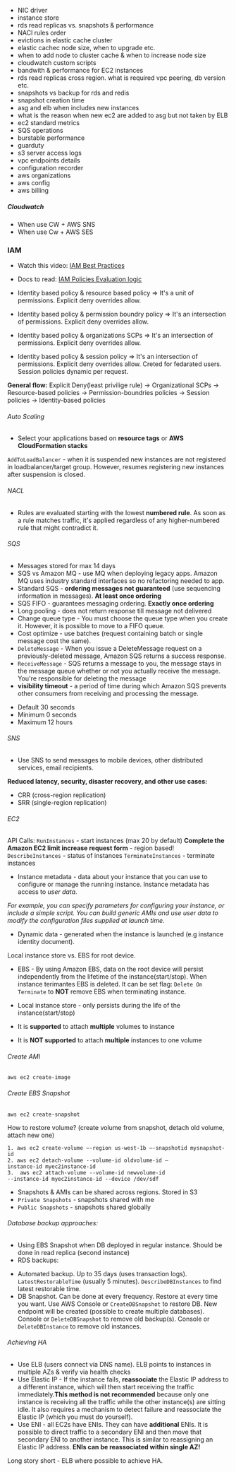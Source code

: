 * NIC driver
* instance store
* rds read replicas vs. snapshots & performance
* NACl rules order
* evictions in elastic cache cluster
* elastic cachec node size, when to upgrade etc.
* when to add node to cluster cache & when to increase node size
* cloudwatch custom scripts
* bandwith & performance for EC2 instances
* rds read replicas cross region. what is required vpc peering, db version etc.
* snapshots vs backup for rds and redis
* snapshot creation time
* asg and elb when includes new instances
* what is the reason when new ec2 are added to asg but not taken by ELB
* ec2 standard metrics
* SQS operations
* burstable performance
* guarduty
* s3 server access logs
* vpc endpoints details
* configuration recorder
* aws organizations
* aws config
* aws billing 



##### Cloudwatch
* When use CW + AWS SNS
* When use Cw + AWS SES

### IAM
* Watch this video: [IAM Best Practices](https://www.youtube.com/watch?v=_wiGpBQGCjU)
* Docs to read: [IAM Policies Evaluation logic](https://docs.aws.amazon.com/IAM/latest/UserGuide/reference_policies_evaluation-logic.html#policy-eval-denyallow)

* Identity based policy & resource based policy => It's a unit of permissions. Explicit deny overrides allow.
* Identity based policy & permission boundry policy => It's an intersection of permissions. Explicit deny overrides allow.
* Identity based policy & organizations SCPs => It's an intersection of permissions. Explicit deny overrides allow.
* Identity based policy & session policy => It's an intersection of permissions. Explicit deny overrides allow. Creted for fedarated users. Session policies dynamic per request.

**General flow:** Explicit Deny(least privilige rule) -> Organizational SCPs -> Resource-based policies -> Permission-boundries policies -> Session policies -> Identity-based policies

###### Auto Scaling
* Select your applications based on **resource tags** or **AWS CloudFormation stacks**

`AddToLoadBalancer` - when it is suspended new instances are not registered in loadbalancer/target group. However, resumes registering new instances after suspension is closed.


###### NACL
* Rules are evaluated starting with the lowest **numbered rule**. As soon as a rule matches traffic, it's applied regardless of any higher-numbered rule that might contradict it.

###### SQS
* Messages stored for max 14 days
* SQS vs Amazon MQ - use MQ when deploying legacy apps. Amazon MQ uses industry standard interfaces so no refactoring needed to app.
* Standard SQS - **ordering messages not guaranteed** (use sequencing information in messages). **At least once ordering**
* SQS FIFO - guarantees messaging ordering. **Exactly once ordering**
* Long pooling - does not return response till message not delivered
* Change queue type -  You must choose the queue type when you create it. However, it is possible to move to a FIFO queue.
* Cost optimize - use batches (request containing batch or single message cost the same).
* `DeleteMessage` - When you issue a DeleteMessage request on a previously-deleted message, Amazon SQS returns a success response.
* `ReceiveMessage` -  SQS returns a message to you, the message stays in the message queue whether or not you actually receive the message. You're responsible for deleting the message
* **visibility timeout** - a period of time during which Amazon SQS prevents other consumers from receiving and processing the message.
 - Default 30 seconds
 - Minimum 0 seconds
 - Maximum 12 hours

###### SNS
* Use SNS to send messages to mobile devices, other distributed services, email recipients.




**Reduced latency, security, disaster recovery, and other use cases:**
* CRR (cross-region replication)
* SRR (single-region replication)

###### EC2
API Calls:
`RunInstances` - start instances (max 20 by default)
**Complete the Amazon EC2 limit increase request form** - region based!
`DescribeInstances` - status of instances
`TerminateInstances` - terminate instances

* Instance metadata - data about your instance that you can use to configure or manage the running instance. Instance metadata has access to *user data*. 

*For example, you can specify parameters for configuring your instance, or include a simple script. You can build generic AMIs and use user data to modify the configuration files supplied at launch time.*

* Dynamic data - generated when the instance is launched (e.g instance identity document).

Local instance store vs. EBS for root device.
* EBS - By using Amazon EBS, data on the root device will persist independently from the lifetime of the instance(start/stop). When instance terimantes EBS is deleted. It can be set flag: `Delete On Terminate` to **NOT** remove EBS when terminating instance.
* Local instance store - only persists during the life of the instance(start/stop)

* It is **supported** to attach **multiple** volumes to instance
* It is **NOT supported** to attach **multiple** instances to one volume


###### Create AMI
```
aws ec2 create-image
```
###### Create EBS Snapshot
```
aws ec2 create-snapshot
```
How to restore volume? (create volume from snapshot, detach old volume, attach new one)
```
1. aws ec2 create-volume –-region us-west-1b –-snapshotid mysnapshot-id
2. aws ec2 detach-volume --volume-id oldvolume-id –
instance-id myec2instance-id
3.  aws ec2 attach-volume --volume-id newvolume-id
--instance-id myec2instance-id --device /dev/sdf
```
*  Snapshots & AMIs can be shared across regions. Stored in S3
* `Private Snapshots` - snapshots shared with me
* `Public Snapshots` - snapshots shared globally

###### Database backup approaches:
* Using EBS Snapshot when DB deployed in regular instance. Should be done in read replica (second instance)
* RDS backups:
 - Automated backup. Up to 35 days (uses transaction logs). `LatestRestorableTime` (usually 5 minutes). `DescribeDBInstances` to find latest restorable time.
 - DB Snapshot. Can be done at every frequency. Restore at every time you want. Use AWS Console or `CreateDBSnapshot` to restore DB. New endpoint will be created (possible to create multiple databases). Console or `DeleteDBSnapshot` to remove old backup(s). Console or `DeleteDBInstance` to remove old instances.

###### Achieving HA
 * Use ELB (users connect via DNS name). ELB points to instances in multiple AZs & verify via health checks
 * Use Elastic IP - If the instance fails, **reassociate** the Elastic IP address to a different instance, which will then start receiving the traffic immediately.**This method is not recommended** because only one instance is receiving all the traffic while the other instance(s) are sitting idle. It also requires a mechanism to detect failure and reassociate the Elastic IP (which you must do yourself).
 * Use ENI - all EC2s have ENIs. They can have **additional** ENIs.
 It is possible to direct traffic to a secondary ENI and then move that secondary ENI to another instance. This is similar to reassigning an Elastic IP address. **ENIs can be reassociated within single AZ!**

Long story short - ELB where possible to achieve HA.

